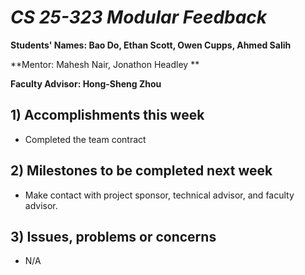 # *CS 25-323 Modular Feedback*

**Students' Names: Bao Do, Ethan Scott, Owen Cupps, Ahmed Salih**

**Mentor: Mahesh Nair, Jonathon Headley **

**Faculty Advisor: Hong-Sheng Zhou**

## 1) Accomplishments this week ##
   - Completed the team contract

## 2) Milestones to be completed next week ##
   - Make contact with project sponsor, technical advisor, and faculty advisor.

## 3) Issues, problems or concerns ##
   - N/A


